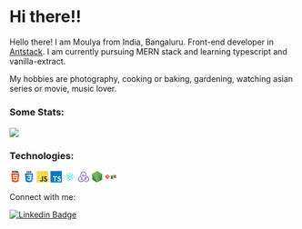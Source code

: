 # Hi there!! 

Hello there! I am Moulya from India, Bangaluru. Front-end developer in <a href='https://www.antstack.io/'>Antstack</a>. I am currently pursuing MERN stack and learning typescript and vanilla-extract. 
<p>My hobbies are photography, cooking or baking, gardening, watching asian series or movie, music lover.</p>




  
<!--  <img align="center" src="https://github-readme-stats.vercel.app/api?username=moulyac&show_icons=true" />
 -->
 
 ### Some Stats:

 <img align="center" src="https://github-readme-stats.vercel.app/api/top-langs/?username=moulyac&langs_count=7&exclude_repo=marketplace&layout=compact" />
 
 
 
<!-- <img align="center" src="https://github-readme-stats.vercel.app/api/pin/?username=moulyac&repo=portfolio-macos" />
 <img align="center" src="https://github-readme-stats.vercel.app/api/pin/?username=moulyaca&repo=duomo" /> -->
 
### Technologies:
 
<p>
  <img height="20" src="https://raw.githubusercontent.com/github/explore/80688e429a7d4ef2fca1e82350fe8e3517d3494d/topics/html/html.png">
  <img height="20" src="https://raw.githubusercontent.com/github/explore/80688e429a7d4ef2fca1e82350fe8e3517d3494d/topics/css/css.png">
  <img height="20" src="https://raw.githubusercontent.com/github/explore/80688e429a7d4ef2fca1e82350fe8e3517d3494d/topics/javascript/javascript.png">
  <img height="20" src="https://raw.githubusercontent.com/github/explore/80688e429a7d4ef2fca1e82350fe8e3517d3494d/topics/typescript/typescript.png">
  <img height="20" src="https://raw.githubusercontent.com/github/explore/80688e429a7d4ef2fca1e82350fe8e3517d3494d/topics/react/react.png">
  <img height="20" src="https://raw.githubusercontent.com/github/explore/80688e429a7d4ef2fca1e82350fe8e3517d3494d/topics/redux/redux.png">
  <img height="20" src="https://raw.githubusercontent.com/github/explore/80688e429a7d4ef2fca1e82350fe8e3517d3494d/topics/nodejs/nodejs.png">
  <img height="20" src="https://raw.githubusercontent.com/github/explore/80688e429a7d4ef2fca1e82350fe8e3517d3494d/topics/git/git.png">
  
</p>

Connect with me:
<p>
  
[![Linkedin Badge](https://img.shields.io/badge/-LinkedIn-0e76a8?style=flat-square&logo=Linkedin&logoColor=white)](https://www.linkedin.com/in/moulya-c)

</p>
<!--
**moulyac/moulyac** is a ✨ _special_ ✨ repository because its `README.md` (this file) appears on your GitHub profile.

Here are some ideas to get you started:

- 🔭 I’m currently working on ...
- 🌱 I’m currently learning ...
- 👯 I’m looking to collaborate on ...
- 🤔 I’m looking for help with ...
- 💬 Ask me about ...
- 📫 How to reach me: ...
- 😄 Pronouns: ...
- ⚡ Fun fact: ...
-->
